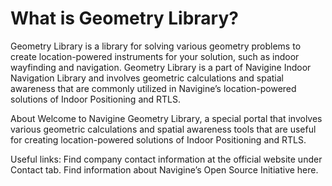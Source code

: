 # What is Geometry Library?

Geometry Library is a library for solving various geometry problems to create location-powered instruments for your solution, such as indoor wayfinding and navigation. Geometry Library is a part of Navigine Indoor Navigation Library and involves geometric calculations and spatial awareness that are commonly utilized in Navigine’s location-powered solutions of Indoor Positioning and RTLS. 

About 
Welcome to Navigine Geometry Library, a special portal that involves various geometric calculations and spatial awareness tools that are useful for creating location-powered solutions of Indoor Positioning and RTLS. 

Useful links:
Find company contact information at the official website under Contact tab.
Find information about Navigine’s Open Source Initiative here.
